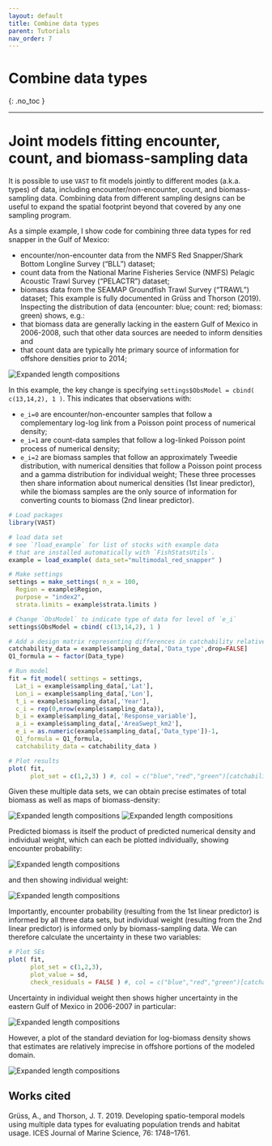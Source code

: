 ```yaml
---
layout: default
title: Combine data types
parent: Tutorials
nav_order: 7
---
```


# Combine data types
{: .no_toc }

---

# Joint models fitting encounter, count, and biomass-sampling data

It is possible to use `VAST` to fit models jointly to different modes (a.k.a. types) of data, including encounter/non-encounter, count, and biomass-sampling data.  Combining data from different sampling designs can be useful to expand the spatial footprint beyond that covered by any one sampling program.

As a simple example, I show code for combining three data types for red snapper in the Gulf of Mexico:
* encounter/non-encounter data from the NMFS Red Snapper/Shark Bottom Longline Survey (“BLL”) dataset;
* count data from the National Marine Fisheries Service (NMFS) Pelagic Acoustic Trawl Survey (“PELACTR”) dataset;
* biomass data from the SEAMAP Groundfish Trawl Survey (“TRAWL”) dataset;
This example is fully documented in Grüss and Thorson (2019).  Inspecting the distribution of data (encounter: blue;  count: red;  biomass: green) shows, e.g.:
* that biomass data are generally lacking in the eastern Gulf of Mexico in 2006-2008, such that other data sources are needed to inform densities and 
* that count data are typically hte primary source of information for offshore densities prior to 2014;

![Expanded length compositions](/assets/images/combined-data/Data_by_year.png)

In this example, the key change is specifying `settings$ObsModel = cbind( c(13,14,2), 1 )`.  This indicates that observations with:
* `e_i=0` are encounter/non-encounter samples that follow a complementary log-log link from a Poisson point process of numerical density;
* `e_i=1` are count-data samples that follow a log-linked Poisson point process of numerical density; 
* `e_i=2` are biomass samples that follow an approximately Tweedie distribution, with numerical densities that follow a Poisson point process and a gamma distribution for individual weight;
These three processes then share information about numerical densities (1st linear predictor), while the biomass samples are the only source of information for converting counts to biomass (2nd linear predictor). 
  
```R
# Load packages
library(VAST)

# load data set
# see `?load_example` for list of stocks with example data
# that are installed automatically with `FishStatsUtils`.
example = load_example( data_set="multimodal_red_snapper" )

# Make settings
settings = make_settings( n_x = 100,
  Region = example$Region,
  purpose = "index2",
  strata.limits = example$strata.limits )

# Change `ObsModel` to indicate type of data for level of `e_i`
settings$ObsModel = cbind( c(13,14,2), 1 )

# Add a design matrix representing differences in catchability relative to a reference (biomass-sampling) gear
catchability_data = example$sampling_data[,'Data_type',drop=FALSE]
Q1_formula = ~ factor(Data_type)

# Run model
fit = fit_model( settings = settings,
  Lat_i = example$sampling_data[,'Lat'],
  Lon_i = example$sampling_data[,'Lon'],
  t_i = example$sampling_data[,'Year'],
  c_i = rep(0,nrow(example$sampling_data)),
  b_i = example$sampling_data[,'Response_variable'],
  a_i = example$sampling_data[,'AreaSwept_km2'],
  e_i = as.numeric(example$sampling_data[,'Data_type'])-1,
  Q1_formula = Q1_formula,
  catchability_data = catchability_data )

# Plot results
plot( fit,
      plot_set = c(1,2,3) ) #, col = c("blue","red","green")[catchability_data$Data_type] )
```

Given these multiple data sets, we can obtain precise estimates of total biomass as well as maps of biomass-density:

![Expanded length compositions](/assets/images/combined-data/Index.png)
![Expanded length compositions](/assets/images/combined-data/ln_density-predicted.png)

Predicted biomass is itself the product of predicted numerical density and individual weight, which can each be plotted individually, showing encounter probability:

![Expanded length compositions](/assets/images/combined-data/encounter_prob-predicted.png)

and then showing individual weight:

![Expanded length compositions](/assets/images/combined-data/pos_catch-predicted.png)

Importantly, encounter probability (resulting from the 1st linear predictor) is informed by all three data sets, but individual weight (resulting from the 2nd linear predictor) is informed only by biomass-sampling data.  We can therefore calculate the uncertainty in these two variables:

```R
# Plot SEs
plot( fit,
      plot_set = c(1,2,3), 
      plot_value = sd,
      check_residuals = FALSE ) #, col = c("blue","red","green")[catchability_data$Data_type] )
```

Uncertainty in individual weight then shows higher uncertainty in the eastern Gulf of Mexico in 2006-2007 in particular:

![Expanded length compositions](/assets/images/combined-data/pos_catch-transformed.png)

However, a plot of the standard deviation for log-biomass density shows that estimates are relatively imprecise in offshore portions of the modeled domain.  

![Expanded length compositions](/assets/images/combined-data/ln_density-transformed.png)

## Works cited

Grüss, A., and Thorson, J. T. 2019. Developing spatio-temporal models using multiple data types for evaluating population trends and habitat usage. ICES Journal of Marine Science, 76: 1748–1761.



